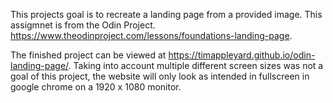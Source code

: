 This projects goal is to recreate a landing page from a provided image. This assigmnet is from the Odin Project. https://www.theodinproject.com/lessons/foundations-landing-page.

The finished project can be viewed at https://timappleyard.github.io/odin-landing-page/. Taking into account multiple different screen sizes was not a goal of this project, the website will only look as intended in fullscreen in google chrome on a 1920 x 1080 monitor.
